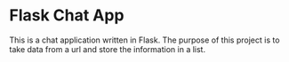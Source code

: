 # Flask Chat App

This is a chat application written in Flask. The purpose of this project is to take data from a url and store the information in a list.